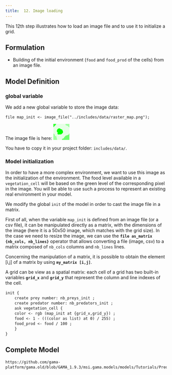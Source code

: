 ```yaml
---
title:  12. Image loading
---
```



This 12th step illustrates how to load an image file and to use it to initialize a grid.


## Formulation

* Building of the initial environment (`food` and `food_prod` of the cells) from an image file.


## Model Definition

### global variable

We add a new global variable to store the image data:
```
file map_init <- image_file("../includes/data/raster_map.png");
```

The image file is here: [![Image to initialize the Prey Predator tutorial model.](/resources/images/tutorials/predator_prey_raster_map.png)](/resources/images/tutorials/predator_prey_raster_map.png)

You have to copy it in your project folder: `includes/data/`.

### Model initialization

In order to have a more complex environment, we want to use this image as the initialization of the environment. The food level available in a `vegetation_cell` will be based on the green level of the corresponding pixel in the image. You will be able to use such a process to represent an existing real environment in your model.

We modify the global `init` of the model in order to cast the image file in a matrix. 

First of all, when the variable `map_init` is defined from an image file (or a csv file), it can be manipulated directly as a matrix, with the dimensions of the image (here it is a 50x50 image, which matches with the grid size). In the case we need to resize the image, we can use the **`file as_matrix  {nb_cols, nb_lines}`** operator that allows converting a file (image, csv) to a matrix composed of `nb_cols` columns and `nb_lines` lines.

Concerning the manipulation of a matrix, it is possible to obtain the element [i,j] of a matrix by using **`my_matrix [i,j]`**.

A grid can be view as a spatial matrix: each cell of a grid has two built-in variables **`grid_x`** and **`grid_y`** that represent the column and line indexes of the cell.

```
init {
    create prey number: nb_preys_init ;
    create predator number: nb_predators_init ;
    ask vegetation_cell {
	color <- rgb (map_init at {grid_x,grid_y}) ;
	food <- 1 - (((color as list) at 0) / 255) ;
	food_prod <- food / 100 ; 
    }
}
```

## Complete Model

```gaml reference
https://github.com/gama-platform/gama.old/blob/GAMA_1.9.3/msi.gama.models/models/Tutorials/Predator%20Prey/models/Model%2012.gaml
```